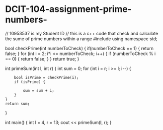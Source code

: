 # DCIT-104-assignment-prime-numbers-
// 10953537 is my Student ID
// this is a c++ code that check and calculate the sume of prime numbers within a range 
#include <iostream>
using namespace std;

bool checkPrime(int numberToCheck)
{
	if(numberToCheck == 1) {
		return false;
	}
	for (int i = 2; i*i <= numberToCheck; i++) {
		if (numberToCheck % i == 0) {
			return false;
		}
	}
	return true;
}


int primeSum(int l, int r)
{
	int sum = 0;
	for (int i = r; i >= l; i--) {

		bool isPrime = checkPrime(i);
		if (isPrime) {

			sum = sum + i;
		}
	}
	return sum;
}

int main()
{
	int l = 4, r = 13;
	cout << primeSum(l, r);
}
